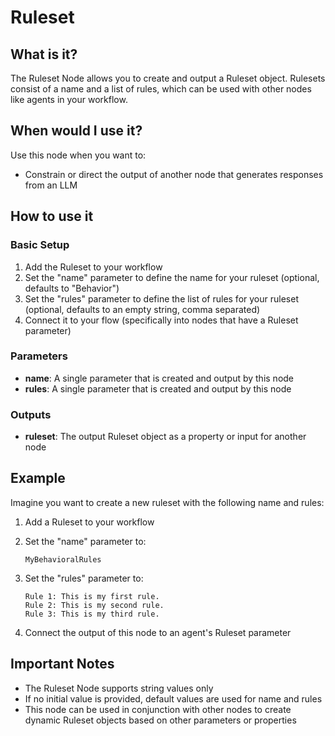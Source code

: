 # Ruleset

## What is it?

The Ruleset Node allows you to create and output a Ruleset object. Rulesets consist of a name and a list of rules, which can be used with other nodes like agents in your workflow.

## When would I use it?

Use this node when you want to:

- Constrain or direct the output of another node that generates responses from an LLM

## How to use it

### Basic Setup

1. Add the Ruleset to your workflow
1. Set the "name" parameter to define the name for your ruleset (optional, defaults to "Behavior")
1. Set the "rules" parameter to define the list of rules for your ruleset (optional, defaults to an empty string, comma separated)
1. Connect it to your flow (specifically into nodes that have a Ruleset parameter)

### Parameters

- **name**: A single parameter that is created and output by this node
- **rules**: A single parameter that is created and output by this node

### Outputs

- **ruleset**: The output Ruleset object as a property or input for another node

## Example

Imagine you want to create a new ruleset with the following name and rules:

1. Add a Ruleset to your workflow

1. Set the "name" parameter to:

    ```
    MyBehavioralRules
    ```

1. Set the "rules" parameter to:

    ```
    Rule 1: This is my first rule.
    Rule 2: This is my second rule.
    Rule 3: This is my third rule.
    ```

1. Connect the output of this node to an agent's Ruleset parameter

## Important Notes

- The Ruleset Node supports string values only
- If no initial value is provided, default values are used for name and rules
- This node can be used in conjunction with other nodes to create dynamic Ruleset objects based on other parameters or properties